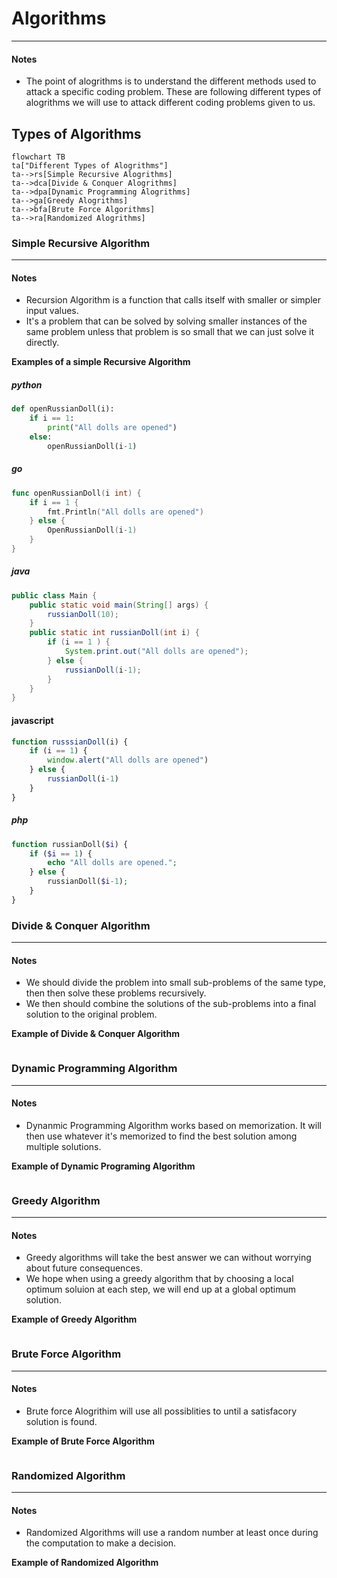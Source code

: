 # Algorithms
___

#### Notes

- The point of alogrithms is to understand the different methods used to attack a specific coding problem. 
    These are following different types of alogrithms we will use to attack different coding problems given 
    to us.

## Types of Algorithms
```mermaid
flowchart TB
ta["Different Types of Alogrithms"]
ta-->rs[Simple Recursive Alogrithms]
ta-->dca[Divide & Conquer Alogrithms]
ta-->dpa[Dynamic Programming Alogrithms]
ta-->ga[Greedy Alogrithms]
ta-->bfa[Brute Force Algorithms]
ta-->ra[Randomized Alogrithms]
```
### Simple Recursive Algorithm
___
#### Notes

- Recursion Algorithm is a function that calls itself with smaller or simpler input values.
- It's a problem that can be solved by solving smaller instances of the same problem unless 
    that problem is so small that we can just solve it directly.

**Examples of a simple Recursive Algorithm**
##### python
```python
def openRussianDoll(i):
    if i == 1:
        print("All dolls are opened")
    else:
        openRussianDoll(i-1)
```
##### go
```go
func openRussianDoll(i int) {
    if i == 1 {
        fmt.Println("All dolls are opened")
    } else {
        OpenRussianDoll(i-1)
    }
}
```
##### java
``` java
public class Main {
    public static void main(String[] args) {
        russianDoll(10);
    }
    public static int russianDoll(int i) {
        if (i == 1 ) {
            System.print.out("All dolls are opened");
        } else {
            russianDoll(i-1);
        }
    }
}
```

#### javascript
``` javascript
function russsianDoll(i) {
    if (i == 1) {
        window.alert("All dolls are opened")
    } else {
        russianDoll(i-1)
    }
}
```
##### php
```php
function russianDoll($i) {
    if ($i == 1) {
        echo "All dolls are opened.";
    } else {
        russianDoll($i-1);
    }
}
```

### Divide & Conquer Algorithm
___
#### Notes

- We should divide the problem into small sub-problems of the same type, then then solve these 
    problems recursively.
- We then should combine the solutions of the sub-problems into a final solution to the original problem.

**Example of Divide & Conquer Algorithm**

```

```
### Dynamic Programming Algorithm
___
#### Notes

- Dynanmic Programming Algorithm works based on memorization. It will then use whatever it's memorized 
    to find the best solution among multiple solutions.

**Example of Dynamic Programing Algorithm**

```
```
### Greedy Algorithm
___
#### Notes

- Greedy algorithms will take the best answer we can without worrying about future consequences.
- We hope when using a greedy algorithm that by choosing a local optimum soluion at each step, we
    will end up at a global optimum solution.

**Example of Greedy Algorithm**

```
```
### Brute Force Algorithm
___
#### Notes

- Brute force Alogrithim will use all possiblities to until a satisfacory solution is found.

**Example of Brute Force Algorithm**

```
```
### Randomized Algorithm
___
#### Notes

- Randomized Algorithms will use a random number at least once during the computation to make a decision.

**Example of Randomized Algorithm**

```
```